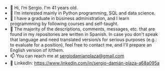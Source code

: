 - 👋 Hi, I’m Sergio. I'm 41 years old.
- 👀 I’m interested mainly in Python programming, SQL and data science.
- 🌱 I have a graduate in business administration, and I learn programmning by following courses and self-taught.
- 🧾 The majority of the descriptions, comments, messages, etc. that are found in my repositories are written in Spanish. In case you don't speak that language and
     need translated version/s for serious purposes (e.g.: to evaluate for a position), feel free to contact me, and I'll prepare an English version of it/them.
- 📫 You can reach me at sergiodamianplaza@gmail.com
- 📡 LinkedIn: https://www.linkedin.com/in/sergio-damián-plaza-a68a095a
